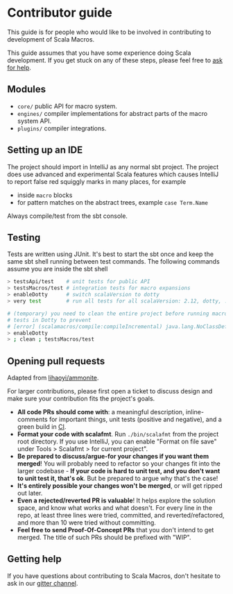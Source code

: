 # Contributor guide

This guide is for people who would like to be involved in contributing to
development of Scala Macros.

This guide assumes that you have some experience doing Scala
development. If you get stuck on any of these steps, please feel free
to [ask for help](#getting-help).

## Modules

- `core/` public API for macro system.
- `engines/` compiler implementations for abstract parts of the macro system API.
- `plugins/` compiler integrations.

## Setting up an IDE

The project should import in IntelliJ as any normal sbt project.
The project does use advanced and experimental Scala features which
causes IntelliJ to report false red squiggly marks in many places,
for example
- inside `macro` blocks
- for pattern matches on the abstract trees, example `case Term.Name`

Always compile/test from the sbt console.

## Testing

Tests are written using JUnit.
It's best to start the sbt once and keep the same sbt shell running between
test commands.
The following commands assume you are inside the sbt shell

```sh
> testsApi/test    # unit tests for public API
> testsMacros/test # integration tests for macro expansions
> enableDotty      # switch scalaVersion to dotty
> very test        # run all tests for all scalaVersion: 2.12, dotty, ...

# (temporary) you need to clean the entire project before running macro
# tests in Dotty to prevent
# [error] (scalamacros/compile:compileIncremental) java.lang.NoClassDefFoundError: scala/macros/trees/Trees
> enableDotty
> ; clean ; testsMacros/test
```

## Opening pull requests

Adapted from [lihaoyi/ammonite](https://github.com/lihaoyi/Ammonite).

For larger contributions, please first open a ticket to discuss design and make
sure your contribution fits the project's goals.

- **All code PRs should come with**: a meaningful description, inline-comments
  for important things, unit tests (positive and negative), and a green build
  in [CI](https://travis-ci.org/scalacenter/macros).
- **Format your code with scalafmt**. Run `./bin/scalafmt` from the project
  root directory. If you use IntelliJ, you can enable "Format on file save"
  under Tools > Scalafmt > for current project".
- **Be prepared to discuss/argue-for your changes if you want them merged**!
  You will probably need to refactor so your changes fit into the larger
  codebase - **If your code is hard to unit test, and you don't want to unit
  test it, that's ok**. But be prepared to argue why that's the case!
- **It's entirely possible your changes won't be merged**, or will get ripped
  out later.
- **Even a rejected/reverted PR is valuable**! It helps explore the solution
  space, and know what works and what doesn't. For every line in the repo, at
  least three lines were tried, committed, and reverted/refactored, and more
  than 10 were tried without committing.
- **Feel free to send Proof-Of-Concept PRs** that you don't intend to get merged.
  The title of such PRs should be prefixed with "WIP".

## Getting help

If you have questions about contributing to Scala Macros, don't
hesitate to ask in our
[gitter channel](https://gitter.im/scalacenter/macros-contributors).
